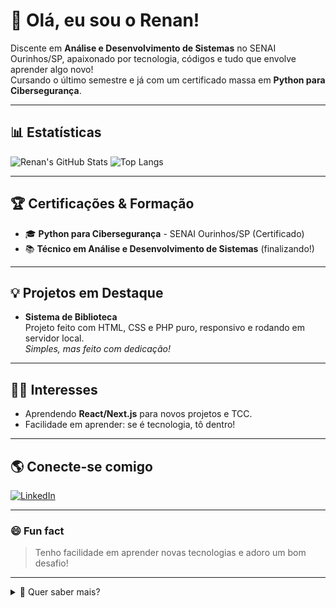 # 👋 Olá, eu sou o Renan!

Discente em **Análise e Desenvolvimento de Sistemas** no SENAI Ourinhos/SP, apaixonado por tecnologia, códigos e tudo que envolve aprender algo novo!  
Cursando o último semestre e já com um certificado massa em **Python para Cibersegurança**.

---

## 📊 Estatísticas

![Renan's GitHub Stats](https://github-readme-stats.vercel.app/api?username=RenanCCarrara996&show_icons=true&theme=radical)
![Top Langs](https://github-readme-stats.vercel.app/api/top-langs/?username=RenanCCarrara996&layout=compact&theme=radical)

---

## 🏆 Certificações & Formação

- 🎓 **Python para Cibersegurança** - SENAI Ourinhos/SP (Certificado)
- 📚 **Técnico em Análise e Desenvolvimento de Sistemas** (finalizando!)

---

## 💡 Projetos em Destaque

- **Sistema de Biblioteca**  
  Projeto feito com HTML, CSS e PHP puro, responsivo e rodando em servidor local.  
  *Simples, mas feito com dedicação!*

---

## 👨‍💻 Interesses

- Aprendendo **React/Next.js** para novos projetos e TCC.
- Facilidade em aprender: se é tecnologia, tô dentro!

---

## 🌎 Conecte-se comigo

[![LinkedIn](https://img.shields.io/badge/-Renan%20Carrara-blue?style=flat-square&logo=Linkedin&logoColor=white&link=https://www.linkedin.com/in/renan-cadamuro-carrara-32b36930a)](https://www.linkedin.com/in/renan-cadamuro-carrara-32b36930a)

---

### 😄 Fun fact

> Tenho facilidade em aprender novas tecnologias e adoro um bom desafio!

---

<details>
  <summary>📝 Quer saber mais?</summary>
  Atualmente focado em aprender frameworks modernos e contribuir com projetos open-source.  
  Curto compartilhar conhecimento e trocar ideias.  
  Bora conectar!
</details>